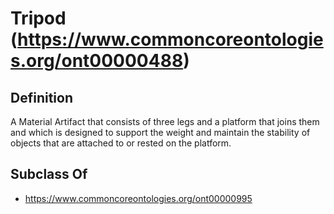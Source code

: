 # Tripod (https://www.commoncoreontologies.org/ont00000488)

## Definition
A Material Artifact that consists of three legs and a platform that joins them and which is designed to support the weight and maintain the stability of objects that are attached to or rested on the platform.

## Subclass Of
- https://www.commoncoreontologies.org/ont00000995

